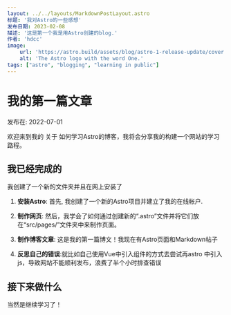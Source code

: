 ```yaml
---
layout: ../../layouts/MarkdownPostLayout.astro
标题: '我对Astro的一些感想'  
发布日期: 2023-02-08  
描述: '这是第一个我是用Astro创建的blog.'  
作者: 'hdcc'  
image:  
    url: 'https://astro.build/assets/blog/astro-1-release-update/cover.jpeg'   
    alt: 'The Astro logo with the word One.'  
tags: ["astro", "blogging", "learning in public"]  
---
```

# 我的第一篇文章

发布在: 2022-07-01

欢迎来到我的 关于 如何学习Astro的博客，我将会分享我的构建一个网站的学习路程。


## 我已经完成的
我创建了一个新的文件夹并且在网上安装了
1. **安装Astro**: 首先, 我创建了一个新的Astro项目并建立了我的在线帐户.

2. **制作网页**: 然后，我学会了如何通过创建新的“.astro”文件并将它们放在“src/pages/”文件夹中来制作页面。

3. **制作博客文章**: 这是我的第一篇博文！我现在有Astro页面和Markdown帖子

4. **反思自己的错误**:就比如自己使用Vue中引入组件的方式去尝试再astro 中引入js，导致网站不能顺利发布，浪费了半个小时排查错误
## 接下来做什么

当然是继续学习了！